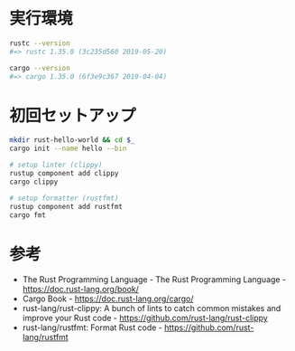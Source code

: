 # 実行環境

```bash
rustc --version
#=> rustc 1.35.0 (3c235d560 2019-05-20)

cargo --version
#=> cargo 1.35.0 (6f3e9c367 2019-04-04)
```

# 初回セットアップ

```bash
mkdir rust-hello-world && cd $_
cargo init --name hello --bin

# setup linter (clippy)
rustup component add clippy
cargo clippy

# setup formatter (rustfmt)
rustup component add rustfmt
cargo fmt
```

# 参考

* The Rust Programming Language - The Rust Programming Language - https://doc.rust-lang.org/book/
* Cargo Book - https://doc.rust-lang.org/cargo/
* rust-lang/rust-clippy: A bunch of lints to catch common mistakes and improve your Rust code - https://github.com/rust-lang/rust-clippy
* rust-lang/rustfmt: Format Rust code - https://github.com/rust-lang/rustfmt